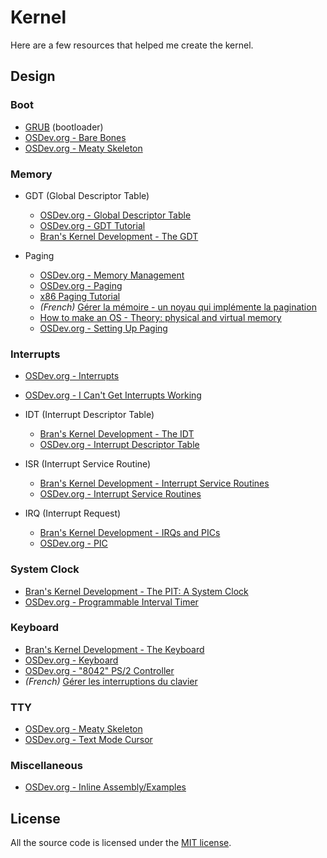# Kernel

Here are a few resources that helped me create the kernel.

## Design

### Boot

- [GRUB](https://www.gnu.org/software/grub/) (bootloader)
- [OSDev.org - Bare Bones](http://wiki.osdev.org/Bare_Bones)
- [OSDev.org - Meaty Skeleton](http://wiki.osdev.org/Meaty_Skeleton)

### Memory

- GDT (Global Descriptor Table)

   - [OSDev.org - Global Descriptor Table](http://wiki.osdev.org/Global_Descriptor_Table)
   - [OSDev.org - GDT Tutorial](http://wiki.osdev.org/GDT_Tutorial)
   - [Bran's Kernel Development - The GDT](http://www.osdever.net/bkerndev/Docs/gdt.htm)

- Paging

   - [OSDev.org - Memory Management](http://wiki.osdev.org/Memory_Management)
   - [OSDev.org - Paging](http://wiki.osdev.org/Paging)
   - [x86 Paging Tutorial](http://www.cirosantilli.com/x86-paging/)
   - *(French)* [Gérer la mémoire - un noyau qui implémente la pagination](http://a.michelizza.free.fr/pmwiki.php?n=TutoOS.Mm)
   - [How to make an OS - Theory: physical and virtual memory](https://samypesse.gitbooks.io/how-to-create-an-operating-system/content/Chapter-8/)
   - [OSDev.org - Setting Up Paging](http://wiki.osdev.org/Setting_Up_Paging)

### Interrupts

- [OSDev.org - Interrupts](http://wiki.osdev.org/Interrupts)
- [OSDev.org - I Can't Get Interrupts Working](http://wiki.osdev.org/I_Can't_Get_Interrupts_Working)

- IDT (Interrupt Descriptor Table)

   - [Bran's Kernel Development - The IDT](http://www.osdever.net/bkerndev/Docs/idt.htm)
   - [OSDev.org - Interrupt Descriptor Table](http://wiki.osdev.org/Interrupt_Descriptor_Table)

- ISR (Interrupt Service Routine)

   - [Bran's Kernel Development - Interrupt Service Routines](http://www.osdever.net/bkerndev/Docs/isrs.htm)
   - [OSDev.org - Interrupt Service Routines](http://wiki.osdev.org/Interrupt_Service_Routines)

- IRQ (Interrupt Request)

   - [Bran's Kernel Development - IRQs and PICs](http://www.osdever.net/bkerndev/Docs/irqs.htm)
   - [OSDev.org - PIC](http://wiki.osdev.org/PIC)

### System Clock

- [Bran's Kernel Development - The PIT: A System Clock](http://www.osdever.net/bkerndev/Docs/pit.htm)
- [OSDev.org - Programmable Interval Timer](http://wiki.osdev.org/PIT)

### Keyboard

- [Bran's Kernel Development - The Keyboard](http://www.osdever.net/bkerndev/Docs/keyboard.htm)
- [OSDev.org - Keyboard](http://wiki.osdev.org/Keyboard)
- [OSDev.org - "8042" PS/2 Controller](http://wiki.osdev.org/%228042%22_PS/2_Controller)
- *(French)* [Gérer les interruptions du clavier](http://a.michelizza.free.fr/pmwiki.php?n=TutoOS.Kbd)

### TTY

- [OSDev.org - Meaty Skeleton](http://wiki.osdev.org/Meaty_Skeleton)
- [OSDev.org - Text Mode Cursor](http://wiki.osdev.org/Text_Mode_Cursor)

### Miscellaneous

- [OSDev.org - Inline Assembly/Examples](http://wiki.osdev.org/Inline_Assembly/Examples)

## License

All the source code is licensed under the [MIT license](https://opensource.org/licenses/mit-license.php).
